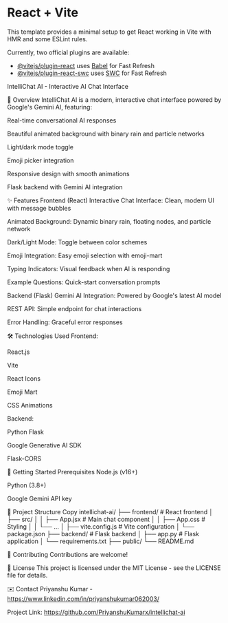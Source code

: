 # React + Vite

This template provides a minimal setup to get React working in Vite with HMR and some ESLint rules.

Currently, two official plugins are available:

- [@vitejs/plugin-react](https://github.com/vitejs/vite-plugin-react/blob/main/packages/plugin-react/README.md) uses [Babel](https://babeljs.io/) for Fast Refresh
- [@vitejs/plugin-react-swc](https://github.com/vitejs/vite-plugin-react-swc) uses [SWC](https://swc.rs/) for Fast Refresh


IntelliChat AI - Interactive AI Chat Interface


🚀 Overview
IntelliChat AI is a modern, interactive chat interface powered by Google's Gemini AI, featuring:

Real-time conversational AI responses

Beautiful animated background with binary rain and particle networks

Light/dark mode toggle

Emoji picker integration

Responsive design with smooth animations

Flask backend with Gemini AI integration


✨ Features
Frontend (React)
Interactive Chat Interface: Clean, modern UI with message bubbles

Animated Background: Dynamic binary rain, floating nodes, and particle network

Dark/Light Mode: Toggle between color schemes

Emoji Integration: Easy emoji selection with emoji-mart

Typing Indicators: Visual feedback when AI is responding

Example Questions: Quick-start conversation prompts

Backend (Flask)
Gemini AI Integration: Powered by Google's latest AI model

REST API: Simple endpoint for chat interactions


Error Handling: Graceful error responses

🛠️ Technologies Used
Frontend:

React.js

Vite

React Icons

Emoji Mart

CSS Animations

Backend:

Python Flask

Google Generative AI SDK

Flask-CORS

🚀 Getting Started
Prerequisites
Node.js (v16+)

Python (3.8+)

Google Gemini API key


📂 Project Structure
Copy
intellichat-ai/
├── frontend/               # React frontend
│   ├── src/
│   │   ├── App.jsx         # Main chat component
│   │   ├── App.css         # Styling
│   │   └── ...
│   ├── vite.config.js      # Vite configuration
│   └── package.json
├── backend/                # Flask backend
│   ├── app.py              # Flask application
│   └── requirements.txt
├── public/
└── README.md

🤝 Contributing
Contributions are welcome!

📄 License
This project is licensed under the MIT License - see the LICENSE file for details.

✉️ Contact
Priyanshu Kumar - https://www.linkedin.com/in/priyanshukumar062003/

Project Link: https://github.com/PriyanshuKumarx/intellichat-ai
